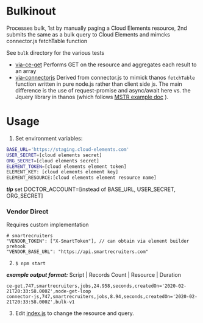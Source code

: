 # Bulkinout
Processes bulk, 1st by manually paging a Cloud Elements resource, 2nd submits the same as a bulk query to Cloud Elements and mimcks connector.js fetchTable function 

See `bulk` directory for the various tests
 - [via-ce-get](./bulk/via-ce-get.js) Performs GET on the resource and aggregates each result to an array
 - [via-connectorjs](./bulk/via-connectorjs.js) Derived from connector.js to mimick thanos `fetchTable` function written in pure node.js rather than client side js. The main difference is the use of request-promise and async/await here vs. the Jquery library in thanos (which follows [MSTR example doc](https://lw.microstrategy.com/msdz/MSDL/GARelease_Current/docs/projects/DataConnectorSDK/Content/topics/Connecting_to_JSON_Excel_Files.htm) ). 

# Usage
 1. Set environment variables:

```bash
BASE_URL='https://staging.cloud-elements.com'
USER_SECRET=[cloud elements secret]
ORG_SECRET=[cloud elements secret]
ELEMENT_TOKEN=[cloud elements element token]
ELEMENT_KEY: [cloud elements element key]
ELEMENT_RESOURCE:[cloud elements element resource name]
```
***tip*** set DOCTOR_ACCOUNT=[instead of BASE_URL, USER_SECRET, ORG_SECRET]

### Vendor Direct
Requires custom implementation
```
# smartrecruiters
"VENDOR_TOKEN": ["X-SmartToken"], // can obtain via element builder prehook 
"VENDOR_BASE_URL": "https://api.smartrecruiters.com"
```

2. `$ npm start`

***example output format:*** Script | Records Count | Resource | Duration
```
ce-get,747,smartrecruiters,jobs,24.958,seconds,createdOn='2020-02-21T20:33:58.000Z',node-get-loop
connector-js,747,smartrecruiters,jobs,8.94,seconds,createdOn='2020-02-21T20:33:58.000Z',bulk-v1
```

3. Edit [index.js](index.js) to change the resource and query.